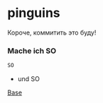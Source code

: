# pinguins

Короче, коммитить это буду!

### Mache ich SO

```markdown
SO
```

- und SO

[Base](base.md)
